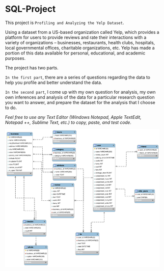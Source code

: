 # SQL-Project
This project is `Profiling and Analyzing the Yelp Dataset`.


Using a dataset from a US-based organization called Yelp, which provides a platform for users to provide reviews and rate their interactions with a variety of organizations – businesses, restaurants, health clubs, hospitals, local governmental offices, charitable organizations, etc. Yelp has made a portion of this data available for personal, educational, and academic purposes.


The project has two parts.


`In the first part`, there are a series of questions regarding the data to help you profile and better understand the data.


`In the second part`, I come up with my own question for analysis, my own own inferences and analysis of the data for a particular research question you want to answer, and prepare the dataset for the analysis that I choose to do. 


_Feel free to use any Text Editor (Windows Notepad, Apple TextEdit, Notepad ++, Sublime Text, etc.) to copy, paste, and test code._


![Yelp Dataset ER Diagram.png](Yelp%20Dataset%20ER%20Diagram.png)
